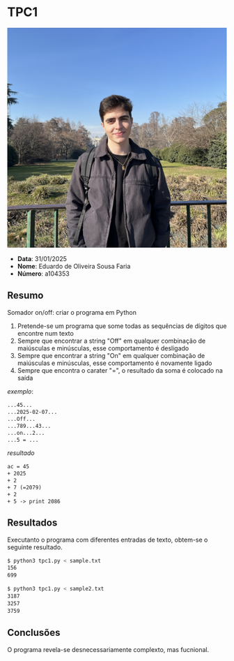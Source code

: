 # TPC1

![foto perfil](../foto_perfil.jpg)

- **Data**: 31/01/2025
- **Nome**: Eduardo de Oliveira Sousa Faria
- **Número**: a104353

## Resumo

Somador on/off: criar o programa em Python

1. Pretende-se um programa que some todas as sequências de dígitos que encontre num texto
2. Sempre que encontrar a string "Off" em qualquer combinação de maiúsculas e minúsculas, esse comportamento é desligado
3. Sempre que encontrar a string "On" em qualquer combinação de maiúsculas e minúsculas, esse comportamento é novamente ligado
4. Sempre que encontra o carater "=", o resultado da soma é colocado na saída

_exemplo_:

```
...45...
...2025-02-07...
...Off...
...789...43...
...on...2...
...5 = ...
```

_resultado_

```
ac = 45
+ 2025
+ 2
+ 7 (=2079)
+ 2
+ 5 -> print 2086
```

## Resultados

Executanto o programa com diferentes entradas de texto, obtem-se o seguinte resultado.

```bash
$ python3 tpc1.py < sample.txt
156
699
```

```bash
$ python3 tpc1.py < sample2.txt
3187
3257
3759
```

## Conclusões

O programa revela-se desnecessariamente complexto, mas fucnional.
